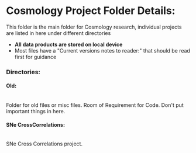 <h1> Cosmology Project Folder Details: </h1>

This folder is the main folder for Cosmology research, individual projects are listed in here under different directories

- <strong> All data products are stored on local device  </strong>
- Most files have a "Current versions notes to reader:" that should be read first for guidance

<h3> Directories: 

<h4> Old: </h4></br>
Folder for old files or misc files. Room of Requirement for Code. Don't put important things in here. 

<h4> SNe CrossCorrelations: </h4></br>
SNe Cross Correlations project. 
